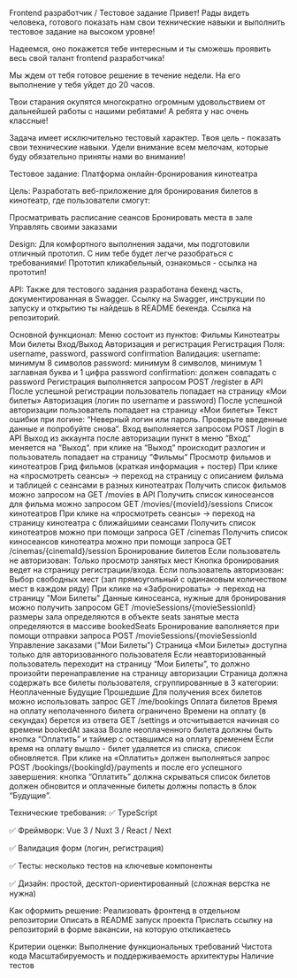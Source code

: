 Frontend разработчик / Тестовое задание
Привет! Рады видеть человека, готового показать нам свои технические навыки и выполнить тестовое задание на высоком уровне!

Надеемся, оно покажется тебе интересным и ты сможешь проявить весь свой талант frontend разработчика!

Мы ждем от тебя готовое решение в течение недели. На его выполнение у тебя уйдет до 20 часов.

Твои старания окупятся многократно огромным удовольствием от дальнейшей работы с нашими ребятами! А ребята у нас очень классные!

Задача имеет исключительно тестовый характер. Твоя цель - показать свои технические навыки. Удели внимание всем мелочам, которые буду обязательно приняты нами во внимание!



Тестовое задание: Платформа онлайн-бронирования кинотеатра

Цель:
Разработать веб-приложение для бронирования билетов в кинотеатр, где пользователи смогут:

Просматривать расписание сеансов
Бронировать места в зале
Управлять своими заказами

Design:
Для комфортного выполнения задачи, мы подготовили отличный прототип. С ним тебе будет легче разобраться с требованиями!
Прототип кликабельный, ознакомься - ссылка на прототип!



API:
Также для тестового задания разработана бекенд часть, документированная в Swagger. Ссылку на Swagger, инструкции по запуску и открытию ты найдешь в README бекенда. Ссылка на репозиторий.



Основной функционал:
Меню состоит из пунктов:
Фильмы
Кинотеатры
Мои билеты
Вход/Выход
Авторизация и регистрация
Регистрация
Поля: username, password, password confirmation
Валидация:
username: минимум 8 символов
password: минимум 8 символов, минимум 1 заглавная буква и 1 цифра
password confirmation: должен совпадать с password
Регистрация выполняется запросом POST /register в API
После успешной регистрации пользователь попадает на страницу «Мои билеты»
Авторизация (логин по username и password)
После успешной авторизации пользователь попадает на страницу «Мои билеты»
Текст ошибки при логине: “Неверный логин или пароль. Проверьте введенные данные и попробуйте снова“.
Вход выполняется запросом POST /login в API
Выход из аккаунта
после авторизации пункт в меню “Вход“ меняется на “Выход“.
при клике на “Выход“ происходит разлогин и пользователь попадает на страницу “Фильмы“
Просмотр фильмов и кинотеатров
Грид фильмов (краткая информация + постер)
При клике на «просмотреть сеансы» → переход на страницу c описанием фильма и таблицей с сеансами в разных кинотеатрах
Получить список фильмов можно запросом на GET /movies в API
Получить список киносеансов для фильма можно запросом GET /movies/{movieId}/sessions
Список кинотеатров
При клике на «просмотреть сеансы» → переход на страницу кинотеатра с ближайшими сеансами
Получить список кинотеатров можно при помощи запроса GET /cinemas
Получить список киносеансов кинотеатра можно при помощи запроса GET /cinemas/{cinemaId}/session
Бронирование билетов
Если пользователь не авторизован:
Только просмотр занятых мест
Кнопка бронирования ведет на страницу регистрации/входа.
Если пользователь авторизован:
Выбор свободных мест (зал прямоугольный с одинаковым количеством мест в каждом ряду)
При клике на «Забронировать» → переход на страницу "Мои Билеты"
Данные киносеанса, нужные для бронирования можно получить запросом GET /movieSessions/{movieSessionId}
размеры зала определяются в объекте seats
занятые места определяются в массиве bookedSeats
Бронирование ваполняется при помощи отправки запроса POST /movieSessions/{movieSessionId
Управление заказами ("Мои Билеты")
Страница «Мои Билеты» доступна только для авторизованного пользователя
Если неавторизованный пользователь переходит на страницу “Мои Билеты”, то должно произойти перенаправление на страницу авторизации
Страница должна содержать все билеты пользователя, сгруппированные в 3 категории:
Неоплаченные
Будущие
Прошедшие
Для получения всех билетов можно использовать запрос GET /me/bookings
Оплата билетов
Время на оплату неполаченного билета ограничено
Времени на оплату (в секундах) берется из ответа GET /settings и отсчитывается начиная со времени bookedAt заказа
Возле неоплаченного билета должны быть кнопка “Оплатить” и таймер с оставшимся на оплату временем
Если время на оплату вышло - билет удаляется из списка, список обновляется.
При клике на «Оплатить» должен выполняться запрос POST /bookings/{bookingId}/payments и после его успешного завершения:
кнопка “Оплатить” должна скрываться
список билетов должен обновится и оплаченные билеты должны попасть в блок “Будущие”.


Технические требования:
✅ TypeScript

✅ Фреймворк: Vue 3 / Nuxt 3 / React / Next

✅ Валидация форм (логин, регистрация)

✅ Тесты: несколько тестов на ключевые компоненты

✅ Дизайн: простой, десктоп-ориентированный (сложная верстка не нужна)



Как оформить решение:
Реализовать фронтенд в отдельном репозитории
Описать в README запуск проекта
Прислать ссылку на репозиторий в форме вакансии, на которую откликаетесь


Критерии оценки:
Выполнение функциональных требований
Чистота кода
Масштабируемость и поддерживаемость архитектуры
Наличие тестов

